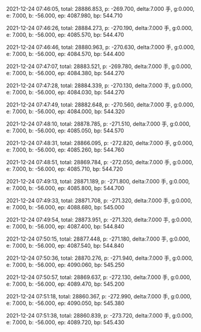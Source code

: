 2021-12-24 07:46:05, total: 28886.853, p: -269.700, delta:7.000 手, g:0.000, e: 7.000, b: -56.000, ep: 4087.980, bp: 544.710

2021-12-24 07:46:26, total: 28884.273, p: -270.190, delta:7.000 手, g:0.000, e: 7.000, b: -56.000, ep: 4085.570, bp: 544.470

2021-12-24 07:46:46, total: 28880.963, p: -270.630, delta:7.000 手, g:0.000, e: 7.000, b: -56.000, ep: 4084.570, bp: 544.400

2021-12-24 07:47:07, total: 28883.521, p: -269.780, delta:7.000 手, g:0.000, e: 7.000, b: -56.000, ep: 4084.380, bp: 544.270

2021-12-24 07:47:28, total: 28884.339, p: -270.130, delta:7.000 手, g:0.000, e: 7.000, b: -56.000, ep: 4084.030, bp: 544.270

2021-12-24 07:47:49, total: 28882.648, p: -270.560, delta:7.000 手, g:0.000, e: 7.000, b: -56.000, ep: 4084.000, bp: 544.320

2021-12-24 07:48:10, total: 28878.785, p: -271.510, delta:7.000 手, g:0.000, e: 7.000, b: -56.000, ep: 4085.050, bp: 544.570

2021-12-24 07:48:31, total: 28866.095, p: -272.820, delta:7.000 手, g:0.000, e: 7.000, b: -56.000, ep: 4085.260, bp: 544.760

2021-12-24 07:48:51, total: 28869.784, p: -272.050, delta:7.000 手, g:0.000, e: 7.000, b: -56.000, ep: 4085.710, bp: 544.720

2021-12-24 07:49:13, total: 28871.189, p: -271.800, delta:7.000 手, g:0.000, e: 7.000, b: -56.000, ep: 4085.800, bp: 544.700

2021-12-24 07:49:33, total: 28871.708, p: -271.320, delta:7.000 手, g:0.000, e: 7.000, b: -56.000, ep: 4088.680, bp: 545.000

2021-12-24 07:49:54, total: 28873.951, p: -271.320, delta:7.000 手, g:0.000, e: 7.000, b: -56.000, ep: 4087.400, bp: 544.840

2021-12-24 07:50:15, total: 28877.448, p: -271.180, delta:7.000 手, g:0.000, e: 7.000, b: -56.000, ep: 4087.540, bp: 544.840

2021-12-24 07:50:36, total: 28870.276, p: -271.940, delta:7.000 手, g:0.000, e: 7.000, b: -56.000, ep: 4090.060, bp: 545.250

2021-12-24 07:50:57, total: 28869.637, p: -272.130, delta:7.000 手, g:0.000, e: 7.000, b: -56.000, ep: 4089.470, bp: 545.200

2021-12-24 07:51:18, total: 28860.367, p: -272.990, delta:7.000 手, g:0.000, e: 7.000, b: -56.000, ep: 4090.050, bp: 545.380

2021-12-24 07:51:38, total: 28860.839, p: -273.720, delta:7.000 手, g:0.000, e: 7.000, b: -56.000, ep: 4089.720, bp: 545.430